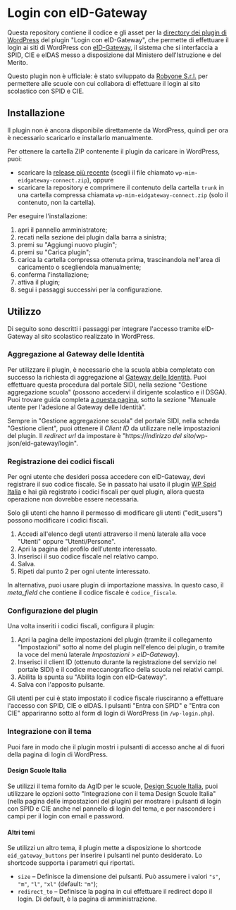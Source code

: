 # Login con eID-Gateway

Questa repository contiene il codice e gli asset per la [directory dei plugin di WordPress](https://it.wordpress.org/plugins/) del plugin "Login con eID-Gateway", che permette di effettuare il login ai siti di WordPress con [eID-Gateway](https://www.istruzione.it/spid-cie/), il sistema che si interfaccia a SPID, CIE e eIDAS messo a disposizione dal Ministero dell'Istruzione e del Merito.

Questo plugin non è ufficiale: è stato sviluppato da [Robyone S.r.l.](https://robyone.net/) per permettere alle scuole con cui collabora di effettuare il login al sito scolastico con SPID e CIE.

## Installazione

Il plugin non è ancora disponibile direttamente da WordPress, quindi per ora è necessario scaricarlo e installarlo manualmente.

Per ottenere la cartella ZIP contenente il plugin da caricare in WordPress, puoi:
- scaricare la [release più recente](https://github.com/robyone-srl/wp-mim-eidgateway-connect/releases/latest) (scegli il file chiamato `wp-mim-eidgateway-connect.zip`), oppure
- scaricare la repository e comprimere il contenuto della cartella `trunk` in una cartella compressa chiamata `wp-mim-eidgateway-connect.zip` (solo il contenuto, non la cartella).

Per eseguire l'installazione:
1. apri il pannello amministratore;
1. recati nella sezione dei plugin dalla barra a sinistra;
1. premi su "Aggiungi nuovo plugin";
1. premi su "Carica plugin";
1. carica la cartella compressa ottenuta prima, trascinandola nell'area di caricamento o scegliendola manualmente;
1. conferma l'installazione;
1. attiva il plugin;
1. segui i passaggi successivi per la configurazione.

## Utilizzo

Di seguito sono descritti i passaggi per integrare l'accesso tramite eID-Gateway al sito scolastico realizzato in WordPress.

### Aggregazione al Gateway delle Identità

Per utilizzare il plugin, è necessario che la scuola abbia completato con successo la richiesta di aggregazione al [Gateway delle Identità](https://www.istruzione.it/spid-cie/scuole.html). Puoi effettuare questa procedura dal portale SIDI, nella sezione "Gestione aggregazione scuola" (possono accedervi il dirigente scolastico e il DSGA). Puoi trovare guida completa [a questa pagina](https://www.istruzione.it/responsabile-transizione-digitale/scuole.html), sotto la sezione "Manuale utente per l'adesione al Gateway delle Identità".

Sempre in "Gestione aggregazione scuola" del portale SIDI, nella scheda "Gestione client", puoi ottenere il _Client ID_ da utilizzare nelle impostazioni del plugin. Il _redirect url_ da impostare è "https://_indirizzo del sito_/wp-json/eid-gateway/login".

### Registrazione dei codici fiscali

Per ogni utente che desideri possa accedere con eID-Gateway, devi registrare il suo codice fiscale. Se in passato hai usato il plugin [WP Spid Italia](https://it.wordpress.org/plugins/wp-spid-italia/) e hai già registrato i codici fiscali per quel plugin, allora questa operazione non dovrebbe essere necessaria.

Solo gli utenti che hanno il permesso di modificare gli utenti ("edit_users") possono modificare i codici fiscali.

1. Accedi all'elenco degli utenti attraverso il menù laterale alla voce "Utenti" oppure "Utenti/Persone".
1. Apri la pagina del profilo dell'utente interessato.
1. Inserisci il suo codice fiscale nel relativo campo.
1. Salva.
1. Ripeti dal punto 2 per ogni utente interessato.

In alternativa, puoi usare plugin di importazione massiva. In questo caso, il _meta_field_ che contiene il codice fiscale è `codice_fiscale`.

### Configurazione del plugin

Una volta inseriti i codici fiscali, configura il plugin:

1. Apri la pagina delle impostazioni del plugin (tramite il collegamento "Impostazioni" sotto al nome del plugin nell'elenco dei plugin, o tramite la voce del menù laterale _Impostazioni > eID-Gateway_).
1. Inserisci il client ID (ottenuto durante la registrazione del servizio nel portale SIDI) e il codice meccanografico della scuola nei relativi campi.
1. Abilita la spunta su "Abilita login con eID-Gateway".
1. Salva con l'apposito pulsante.

Gli utenti per cui è stato impostato il codice fiscale riusciranno a effettuare l'accesso con SPID, CIE o eIDAS. I pulsanti "Entra con SPID" e "Entra con CIE" appariranno sotto al form di login di WordPress (in `/wp-login.php`).

### Integrazione con il tema

Puoi fare in modo che il plugin mostri i pulsanti di accesso anche al di fuori della pagina di login di WordPress.

#### Design Scuole Italia

Se utilizzi il tema fornito da AgID per le scuole, [Design Scuole Italia](https://github.com/italia/design-scuole-wordpress-theme), puoi utilizzare le opzioni sotto "Integrazione con il tema Design Scuole Italia" (nella pagina delle impostazioni del plugin) per mostrare i pulsanti di login con SPID e CIE anche nel pannello di login del tema, e per nascondere i campi per il login con email e password.

#### Altri temi

Se utilizzi un altro tema, il plugin mette a disposizione lo shortcode `eid_gateway_buttons` per inserire i pulsanti nel punto desiderato. Lo shortcode supporta i parametri qui riportati.

- `size` – Definisce la dimensione dei pulsanti. Può assumere i valori `"s"`, `"m"`, `"l"`, `"xl"` (default: `"m"`);
- `redirect_to` – Definisce la pagina in cui effettuare il redirect dopo il login. Di default, è la pagina di amministrazione.
